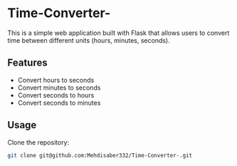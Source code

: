 # Time-Converter-

This is a simple web application built with Flask that allows users to convert time between different units (hours, minutes, seconds).

## Features

- Convert hours to seconds
- Convert minutes to seconds
- Convert seconds to hours
- Convert seconds to minutes

## Usage
Clone the repository:
   ```bash
  git clone git@github.com:Mehdisaber332/Time-Converter-.git
